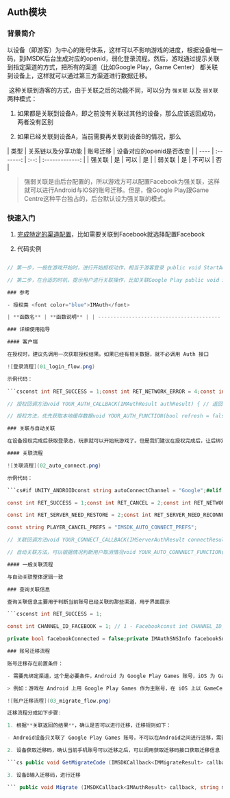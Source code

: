 ## Auth模块

### 背景简介

​ 以设备（即游客）为中心的账号体系，这样可以不影响游戏的进度，根据设备唯一码，到iMSDK后台生成对应的openid，弱化登录流程。然后，游戏通过提示关联到指定渠道的方式，把所有的渠道（比如Google Play，Game Center） 都关联到设备上，这样就可以通过第三方渠道进行数据迁移。

​ 这种关联到游客的方式，由于关联之后的功能不同，可以分为 `强关联` 以及 `弱关联` 两种模式：

1. 如果都是关联到设备A，即之前没有关联过其他的设备，那么应该返回成功，两者没有区别

2. 如果已经关联到设备A，当前需要再关联到设备B的情况，那么

 | 类型 | 关系链以及分享功能 | 账号迁移 | 设备对应的openid是否改变 | | ---- | :-------: | :--: | :-------------: | | 强关联 | 是 | 可以 | 是 | | 弱关联 | 是 | 不可以 | 否 |

> 强弱关联是由后台配置的，所以游戏方可以配置Facebook为强关联，这样就可以进行Android与IOS的账号迁移。但是，像Google Play跟Game Centre这种平台独占的，后台默认设为强关联的模式。

### 快速入门

1. [完成特定的渠道配置](http://docs.itop.qq.com/reference/Channel/)，比如需要关联到Facebook就选择配置Facebook

2. 代码实例

 ```csharp void Start() { IMSDKApi.Auth.Initialize (); }

 // 第一步，一般在游戏开始时，进行开始授权动作，相当于游客登录 public void StartAuth(){ IMSDKApi.Auth.Auth ((IMAuthResult result)=>{ //TODO 处理授权的回调 }); }

 // 第二步，在合适的时机，提示用户进行关联操作，比如关联Google Play public void StartConnect(){ IMSDKApi.Auth.Connect ("Google", (IMConnectResult result)=>{ // TODO 根据关联返回的result.ThirdRetCode处理下一步的动作， // 返回码为 1: 关联成功 // 返回码为 2: 需要进行重新关联，即 IMSDKApi.Auth.Reconnect // 返回码为 3: 需要进行恢复动作，即 IMSDKApi.Auth.Restore }); } ```

### 参考

- 授权类 <font color="blue">IMAuth</font>

 | **函数名** | **函数说明** | | ---------------------------------------- | ---------------------------------------- | | public void Initialize () | 初始化方法，在调用其他函数之前需要调用该函数 | | public void Auth (IMSDKCallback<IMAuthResult> callback) | 设备授权，相当于游客登录 | | public IMAuthResult GetAuthResult() | 获取本地缓存的授权信息 | | public void Connect (string channel,IMSDKCallback<IMConnectResult> callback,List<string> permissionList = null,object extra = null) | 渠道关联。相当于把渠道绑定到设备上，并且通过渠道关联可以进行设备之间的数据迁移。channel是需要关联的渠道。关联之后会返回的主要结果：（1）成功 （2）need to reconnect operation （3）need to restore operation | | public void Reconnect (IMSDKCallback<IMSDKResult> callback,String confirmCode = null,object extra = null) | 重新关联，在渠道关联(Connect)之后调用，成功重联之后本地openid不变。比如将Facebook关联到设备B的操作之后返回提示需要重新关联，那么调用重新关联，服务器会断开Facebook与设备A的关联，将Facebook关联到设备B | | public void Restore (IMSDKCallback<IMAuthResult> callback, String confirmCode = null,object extra = null) | 恢复数据，在渠道关联(Connect)之后调用，成功恢复之后本地openid会变成之前关联设备的openid。比如将Google关联到设备B的操作之后返回提示需要恢复数据，那么调用恢复数据，服务器会将Google关联的设备A的数据覆盖到设备B | | public void GetConnectInfo (IMSDKCallback<IMAuthResult> callback) | 获取关联的渠道信息，返回的结果包含以下信息：渠道的openid，用户名，头像等 | | public void GetMigrateCode (IMSDKCallback<IMMigrateResult> callback) | 获取迁移码。 | | public void Migrate (IMSDKCallback<IMAuthResult> callback, string migrateCode = null) | 设备间的迁移。 | | public void GetMigrateInfo (IMSDKCallback<IMMigrateResult> callback, string migrateCode = null) | 获取将要迁移的信息。在获取迁移码之后通过迁移信息进行确认迁移的操作是否继续进行，游戏可以用这些信息提示用户是否做渠道迁移 | | public void Disconnect (string channel, IMSDKCallback<IMSDKResult> callback) | 断开（channel）渠道的关联 | | public void DeleteDeviceAccount (IMSDKCallback<IMSDKResult> callback) | 删除设备信息，服务器的openid不会删除，只是断开设备信息跟openid的关联。所以重新授权会生成新的openid（可以通过强关联恢复数据） | | public void DeleteAllAccount (IMSDKCallback<IMSDKResult> callback) | 删除跟当前openid相关的所有信息 ，断开设备跟openid的关联以及openid上所有的关联渠道的信息（不可恢复） | | public void Recover(string channel, IMSDKCallback<IMAuthResult> callback, List<string> permissionList = null, object extra = null) | 无账号的恢复数据，区别Restore的地方就是不需要先进行Connect操作 |

### 详细使用指导

#### 客户端

在授权时，建议先调用一次获取授权结果。如果已经有相关数据，就不必调用 Auth 接口

![登录流程](01_login_flow.png)

示例代码：

```csconst int RET_SUCCESS = 1;const int RET_NETWORK_ERROR = 4;const int RET_SERVER_ERROR = 5;

// 授权回调方法void YOUR_AUTH_CALLBACK(IMAuthResult authResult) { // 返回 1 - 登录成功，登录游戏服务器 if (authResult.IMSDKRetCode = RET_SUCCESS) { int ret = SIGN_IN_TO_GAME_SERVER(authResult.OpenID, authResult.InnerToken); // 如果游戏服务器后台校验登录态返回失效，则需要调用 Auth 接口重新获取登录结果 if (ret == RET_SERVER_AUTH_DATA_EXPIRED) { YOUR_AUTH_FUNCTION(true); } else { // TODO 游戏内部登录成功逻辑 } } // 返回 4 - 网络异常，提示用户检查网络连接 else if (authResult.IMSDKRetCode == RET_NETWORK_ERROR) { // TODO 提示用户网络异常，重试 // YOUR_AUTH_FUNCTION(); } // 返回 5 - 服务器异常，提示用户服务器繁忙 else if (authResult.IMSDKRetCode == RET_SERVER_ERROR) { // TODO 间隔一段时间后重试 // YOUR_AUTH_FUNCTION(); } // 其他错误 else { }}

// 授权方法，优先获取本地缓存数据void YOUR_AUTH_FUNCTION(bool refresh = false) { IMAuthResult authResult = IMSDKApi.Auth.GetAuthResult(); if (! refresh && authResult.IMSDKRetCode == SUCCESS ) { YOUR_AUTH_CALLBACK(authResult); } else { IMSDKApi.Auth.Auth(YOUR_AUTH_CALLBACK); }}```

### 关联与自动关联

在设备授权完成后获取登录态，玩家就可以开始玩游戏了。但是我们建议在授权完成后，让后绑定到其他账户上以避免丢失

#### 关联流程

![关联流程](02_auto_connect.png)

示例代码：

```cs#if UNITY_ANDROIDconst string autoConnectChannel = "Google";#elif UNITY_IOSconst string autoConnectChannel = "GameCenter";#endif

const int RET_SUCCESS = 1;const int RET_CANCEL = 2;const int RET_NETWORD = 4;const int RET_SERVER = 5;const int RET_THIRD = 9999;

const int RET_SERVER_NEED_RESTORE = 2;const int RET_SERVER_NEED_RECONNECT = 3;

const string PLAYER_CANCEL_PREFS = "IMSDK_AUTO_CONNECT_PREFS";

// 关联回调方法void YOUR_CONNECT_CALLBACK(IMServerAuthResult connectResult) { // 关联成功 if(connectResult.IMSDKRetCode == RET_SUCCESS) { // TODO 关联成功处理 } // 用户取消 else if (connectResult.IMSDKRetCode = RET_CANCEL) { // 增加用户取消次数限制 int cancelTime = PlayerPrefs.GetInt(PLAYER_CANCEL_PREFS); PlayerPrefs.SetInt(PLAYER_CANCEL_PREFS, ++ cancelTime); // TODO 其他业务处理 } else if (connectResult.IMSDKRetCode == RET_SERVER){ if (connectResult.ThirdRetCode == RET_SERVER_NEED_RESTORE) { // TODO 提示用户是否选择覆盖本地进度 IMSDKApi.Auth.Restore (delegate(IMAuthResult authResult) { if (authResult.IMSDKRetCode == RET_SUCCESS) { // TODO 用户选择成功，需要重新登录 } else if(authResult.IMSDKRetCode == RET_CANCEL){ // TODO 用户取消处理 } else if(authResult.IMSDKRetCode = RET_THIRD) { // TODO 被关联渠道授权错误 } else { // TODO 网络错误，其他错误等处理 } }, connectResult.ConfirmCode); } } else { // TODO 网络错误，其他错误等处理 } }

// 自动关联方法，可以根据情况判断用户取消情况void YOUR_AUTO_CONNNECT_FUNCTION() { int cancelTime = PlayerPrefs.GetInt(PLAYER_CANCEL_PREFS); if(cancelTime < MAX_AUTO_CONNECT_TIME) { IMSDKApi.Auth.Connect(autoConnectChannel, YOUR_CONNECT_CALLBACK); }}```

#### 一般关联流程

与自动关联整体逻辑一致

### 查询关联信息

查询关联信息主要用于判断当前账号已经关联的那些渠道，用于界面展示

```csconst int RET_SUCCESS = 1;

const int CHANNEL_ID_FACEBOOK = 1; // 1 - Facebookconst int CHANNEL_ID_GAMECENTER = 2; // 2 - GameCenterconst int CHANNEL_ID_GOOGLE = 3; // 3 - Google

private bool facebookConnected = false;private IMAuthSNSInfo facebookSnInfo; private bool googleConnected = false;private IMAuthSNSInfo googleSnInfo; private bool gameCenterConnected = false;private IMAuthSNSInfo gameCenterSnInfo; IMSDKApi.Auth.GetConnectInfo(delegate(IMAuthResult authResult) { if(authResult.IMSDKRetCode == RET_SUCCESS) { if(authResult.SnsInfoList == null || authResult.SnsInfoList.Count == 0) { // TODO 关联定任何渠道 } else { for(int i=0; i<authResult.SnsInfoList.Count; i++){ IMAuthSNSInfo snsInfo = authResult.SnsInfoList[i]; if (snsInfo.ChannelId == CHANNEL_ID_GOOGLE) { googleConnected = true; gameCenterSnInfo = snsInfo; } else if (snsInfo.ChannelId == CHANNEL_ID_GAMECENTER) { gameCenterConnected = true; gameCenterSnInfo = snsInfo; } else if (snsInfo.ChannelId == CHANNEL_ID_FACEBOOK) { facebookConnected = true; facebookSnInfo = snsInfo; } else { //TODO 其他渠道处理 } } } } else { // TODO 错误处理 }});```

### 账号迁移流程

账号迁移存在前置条件：

- 需要先绑定渠道，这个是必要条件，Android 为 Google Play Games 账号，iOS 为 GameCenter- 并且迁移码只可以用于Android和iOS之间，比如在Android A设备获取迁移码之后，在Android B设备使用该迁移码，后台会返回提示：

> 例如：游戏在 Android 上用 Google Play Games 作为主账号，在 iOS 上以 GameCenter 作为主账号，这个时候如果从 Android 迁移到 iOS 设备，那么就需要用到迁移码，但是 Android 设备直接是不能使用迁移码的，直接切换 Google Play Games 账号或者 GameCenter 账号，就可以进行账号切换

![账户迁移流程](03_migrate_flow.png)

迁移流程分成如下步骤:

1. 根据**关联返回的结果**，确认是否可以进行迁移，迁移规则如下：

 - Android设备只关联了 Google Play Games 账号，不可以在Android之间进行迁移，需要使用Restore进行恢复。 - iOS设备只关联了 GameCenter 账号，不可以在Android之间进行迁移，需要使用Restore进行恢复。 - 如果Android设备上有关联 GameCenter 账号，说明已经迁移过，所以不可以进行迁移

2. 设备获取迁移码，确认当前手机账号可以迁移之后，可以调用获取迁移码接口获取迁移信息

 ```cs public void GetMigrateCode (IMSDKCallback<IMMigrateResult> callback) ```

3. 设备B输入迁移码，进行迁移

 ``` public void Migrate (IMSDKCallback<IMAuthResult> callback, string migrateCode = null) ```

 ​


